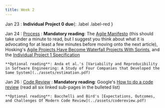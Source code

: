 ```yaml
---
title: Week 2
---
```


Jan 23
 : **Individual Project 0 due**{: .label .label-red } 

Jan 24
: [Process](#)
  : **Mandatory reading**: The [Agile Manifesto](https://agilemanifesto.org/) (this should take under a minute to read, but I suggest you think about what it is advocating for at least a few minutes before moving onto the next article), Hosking's [Agile Projects Have Become Waterfall Projects With Sprints](https://itnext.io/agile-projects-have-become-waterfall-projects-with-sprints-536141801856), and the [Individual Project 1 Specification](../ip1.md)
  
    **Optional reading**: Anda et al.'s [Variability and Reproducibility in Software Engineering: A Study of Four Companies that Developed the Same System](../assets/estimation.pdf)

Jan 26
: [Code Review](#)
  : **Mandatory reading**: Google's [How to do a code review](https://google.github.io/eng-practices/review/reviewer/) (read all six linked sub-pages in the bulleted list)

    **Optional reading**: Bacchelli and Bird's [Expectations, Outcomes, and Challenges Of Modern Code Review](../assets/codereview.pdf)
